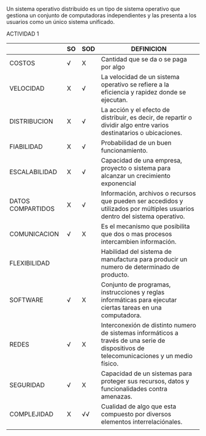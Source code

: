 Un sistema operativo distribuido es un tipo de sistema operativo que gestiona un conjunto de computadoras independientes y las presenta a los usuarios como un único sistema unificado.

ACTIVIDAD 1

|                   | SO  | SOD | DEFINICION                                                                                                                               |
| ----------------- | --- | --- | ---------------------------------------------------------------------------------------------------------------------------------------- |
| COSTOS            | √   | X   | Cantidad que se da o se paga por algo                                                                                                    |
| VELOCIDAD         | X   | √   | La velocidad de un sistema operativo se refiere a la eficiencia y rapidez donde se ejecutan.                                             |
| DISTRIBUCION      | X   | √   | La acción y el efecto de distribuir, es decir, de repartir o dividir algo entre varios destinatarios o ubicaciones.                      |
| FIABILIDAD        | X   | √   | Probabilidad de un buen funcionamiento.                                                                                                  |
| ESCALABILIDAD     | X   | √   | Capacidad de una empresa, proyecto o sistema para alcanzar un crecimiento exponencial                                                    |
| DATOS COMPARTIDOS | X   | √   | Información, archivos o recursos que pueden ser accedidos  y utilizados por múltiples usuarios dentro del sistema operativo.             |
| COMUNICACION      | √   | X   | Es el mecanismo que posibilita que dos o mas procesos intercambien información.                                                          |
| FLEXIBILIDAD      |     |     | Habilidad del sistema de manufactura para producir un numero de determinado de producto.                                                 |
| SOFTWARE          | √   | X   | Conjunto de programas, instrucciones y reglas informáticas para ejecutar ciertas tareas en una computadora.                              |
| REDES             | √   | X   | Interconexión de distinto numero de sistemas informáticos a través de una serie de dispositivos de telecomunicaciones y un medio físico. |
| SEGURIDAD         | √   | X   | Capacidad de un sistemas para proteger sus recursos, datos y funcionalidades contra amenazas.                                            |
| COMPLEJIDAD       | X   | √√  | Cualidad de algo que esta compuesto por diversos elementos interrelaciónales.                                                            |
|                   |     |     |                                                                                                                                          |
